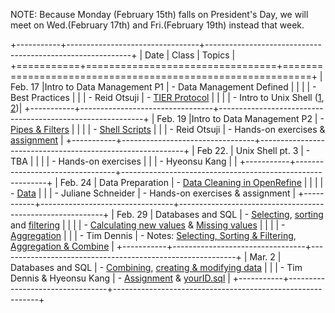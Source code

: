 NOTE: Because Monday (February 15th) falls on President's Day, we will meet on Wed.(February 17th) and Fri.(February 19th) instead that week. 

    
+-----------+---------------------------------+-----------------------------------------------------------+
| Date      | Class                           | Topics                                                    |
+===========+=================================+===========================================================+
| Feb. 17   |Intro to Data Management P1      | - Data Management Defined                                 | 
|           |                                 | - Best Practices                                          |
|           | - Reid Otsuji                   | - [TIER Protocol](https://goo.gl/M3HeT7)                  |
|           |                                 | - Intro to Unix Shell ([1](http://goo.gl/cwNBsD), [2](http://goo.gl/FxkPrb))|
+-----------+---------------------------------+-----------------------------------------------------------+
| Feb. 19   |Intro to Data Management P2      | - [Pipes & Filters](http://goo.gl/1d1owz)				  |
|			|								  | - [Shell Scripts](http://goo.gl/cWzYnW)   		          |
|           | - Reid Otsuji                   | - Hands-on exercises & [assignment](dm101-assignment1-gps.html)  |
+-----------+---------------------------------+-----------------------------------------------------------+
| Feb 22.   | Unix Shell pt. 3                | - TBA                                                     |
|           |                                 | - Hands-on exercises                                      |
|           | - Hyeonsu Kang                  |                                                           | 
+-----------+---------------------------------+-----------------------------------------------------------+
| Feb. 24   | Data Preparation                | - [Data Cleaning in OpenRefine](http://www.datacarpentry.org/OpenRefine-ecology/)    |
|           |                                 | - [Data](http://enipedia.tudelft.nl/enipedia/images/f/ff/UniversityData.zip)    | 
|           | - Juliane Schneider             | - Hands-on exercises & assignment                         | 
+-----------+---------------------------------+-----------------------------------------------------------+
| Feb. 29   | Databases and SQL               | - [Selecting](http://goo.gl/tVvFoA), [sorting](http://goo.gl/Ita7SO) and [filtering](http://goo.gl/cmgQVA)    |
|           |                                 | - [Calculating new values](http://goo.gl/fC5pcZ) &  [Missing values](http://goo.gl/dfbaCJ)      |
|           |                                 | - [Aggregation](http://goo.gl/QHmEpp)                     |
|           | - Tim Dennis                    | - Notes: [Selecting, Sorting & Filtering](http://goo.gl/2iaB2c), [Aggregation & Combine](http://goo.gl/BjP8L4)    |
+-----------+---------------------------------+-----------------------------------------------------------+
| Mar. 2    | Databases and SQL               | - [Combining](http://goo.gl/b4YRrm), [creating & modifying data](http://goo.gl/jpytlk)      |
|           | - Tim Dennis & Hyeonsu Kang     | - [Assignment](sql-assignment.html) & [yourID.sql](youID.sql)    |
+-----------+---------------------------------+-----------------------------------------------------------+